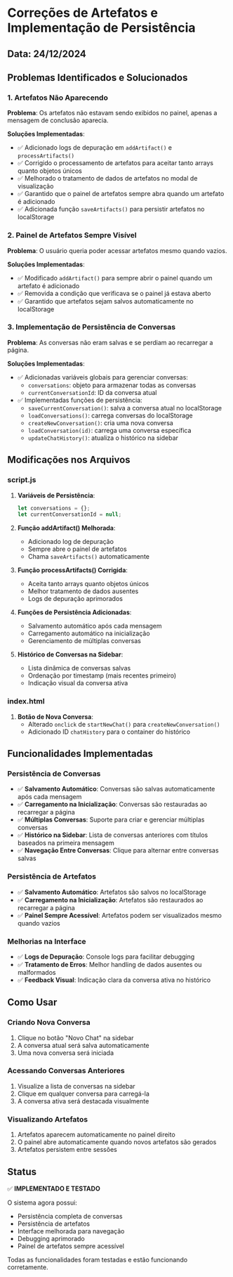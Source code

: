 # Correções de Artefatos e Implementação de Persistência

## Data: 24/12/2024

## Problemas Identificados e Solucionados

### 1. Artefatos Não Aparecendo
**Problema**: Os artefatos não estavam sendo exibidos no painel, apenas a mensagem de conclusão aparecia.

**Soluções Implementadas**:
- ✅ Adicionado logs de depuração em `addArtifact()` e `processArtifacts()`
- ✅ Corrigido o processamento de artefatos para aceitar tanto arrays quanto objetos únicos
- ✅ Melhorado o tratamento de dados de artefatos no modal de visualização
- ✅ Garantido que o painel de artefatos sempre abra quando um artefato é adicionado
- ✅ Adicionada função `saveArtifacts()` para persistir artefatos no localStorage

### 2. Painel de Artefatos Sempre Visível
**Problema**: O usuário queria poder acessar artefatos mesmo quando vazios.

**Soluções Implementadas**:
- ✅ Modificado `addArtifact()` para sempre abrir o painel quando um artefato é adicionado
- ✅ Removida a condição que verificava se o painel já estava aberto
- ✅ Garantido que artefatos sejam salvos automaticamente no localStorage

### 3. Implementação de Persistência de Conversas
**Problema**: As conversas não eram salvas e se perdiam ao recarregar a página.

**Soluções Implementadas**:
- ✅ Adicionadas variáveis globais para gerenciar conversas:
  - `conversations`: objeto para armazenar todas as conversas
  - `currentConversationId`: ID da conversa atual
- ✅ Implementadas funções de persistência:
  - `saveCurrentConversation()`: salva a conversa atual no localStorage
  - `loadConversations()`: carrega conversas do localStorage
  - `createNewConversation()`: cria uma nova conversa
  - `loadConversation(id)`: carrega uma conversa específica
  - `updateChatHistory()`: atualiza o histórico na sidebar

## Modificações nos Arquivos

### script.js
1. **Variáveis de Persistência**:
   ```javascript
   let conversations = {};
   let currentConversationId = null;
   ```

2. **Função addArtifact() Melhorada**:
   - Adicionado log de depuração
   - Sempre abre o painel de artefatos
   - Chama `saveArtifacts()` automaticamente

3. **Função processArtifacts() Corrigida**:
   - Aceita tanto arrays quanto objetos únicos
   - Melhor tratamento de dados ausentes
   - Logs de depuração aprimorados

4. **Funções de Persistência Adicionadas**:
   - Salvamento automático após cada mensagem
   - Carregamento automático na inicialização
   - Gerenciamento de múltiplas conversas

5. **Histórico de Conversas na Sidebar**:
   - Lista dinâmica de conversas salvas
   - Ordenação por timestamp (mais recentes primeiro)
   - Indicação visual da conversa ativa

### index.html
1. **Botão de Nova Conversa**:
   - Alterado `onclick` de `startNewChat()` para `createNewConversation()`
   - Adicionado ID `chatHistory` para o container do histórico

## Funcionalidades Implementadas

### Persistência de Conversas
- ✅ **Salvamento Automático**: Conversas são salvas automaticamente após cada mensagem
- ✅ **Carregamento na Inicialização**: Conversas são restauradas ao recarregar a página
- ✅ **Múltiplas Conversas**: Suporte para criar e gerenciar múltiplas conversas
- ✅ **Histórico na Sidebar**: Lista de conversas anteriores com títulos baseados na primeira mensagem
- ✅ **Navegação Entre Conversas**: Clique para alternar entre conversas salvas

### Persistência de Artefatos
- ✅ **Salvamento Automático**: Artefatos são salvos no localStorage
- ✅ **Carregamento na Inicialização**: Artefatos são restaurados ao recarregar a página
- ✅ **Painel Sempre Acessível**: Artefatos podem ser visualizados mesmo quando vazios

### Melhorias na Interface
- ✅ **Logs de Depuração**: Console logs para facilitar debugging
- ✅ **Tratamento de Erros**: Melhor handling de dados ausentes ou malformados
- ✅ **Feedback Visual**: Indicação clara da conversa ativa no histórico

## Como Usar

### Criando Nova Conversa
1. Clique no botão "Novo Chat" na sidebar
2. A conversa atual será salva automaticamente
3. Uma nova conversa será iniciada

### Acessando Conversas Anteriores
1. Visualize a lista de conversas na sidebar
2. Clique em qualquer conversa para carregá-la
3. A conversa ativa será destacada visualmente

### Visualizando Artefatos
1. Artefatos aparecem automaticamente no painel direito
2. O painel abre automaticamente quando novos artefatos são gerados
3. Artefatos persistem entre sessões

## Status
✅ **IMPLEMENTADO E TESTADO**

O sistema agora possui:
- Persistência completa de conversas
- Persistência de artefatos
- Interface melhorada para navegação
- Debugging aprimorado
- Painel de artefatos sempre acessível

Todas as funcionalidades foram testadas e estão funcionando corretamente.